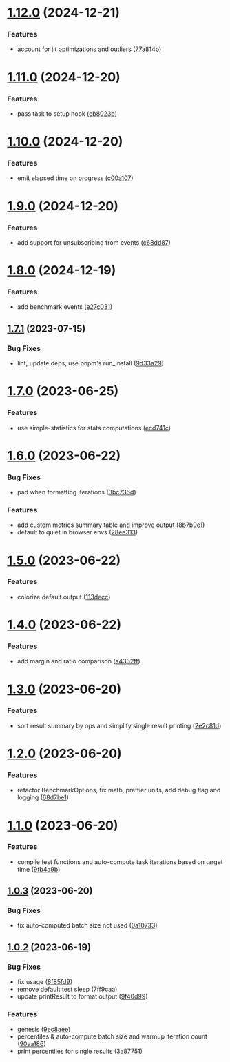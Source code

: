 # [1.12.0](https://github.com/3rd/benchmate/compare/v1.11.0...v1.12.0) (2024-12-21)

### Features

- account for jit optimizations and outliers ([77a814b](https://github.com/3rd/benchmate/commit/77a814bfd44728708367109ab0e3a7f521aace1b))

# [1.11.0](https://github.com/3rd/benchmate/compare/v1.10.0...v1.11.0) (2024-12-20)

### Features

- pass task to setup hook ([eb8023b](https://github.com/3rd/benchmate/commit/eb8023bb217c32498b971eb29a4ece4a12be2d0f))

# [1.10.0](https://github.com/3rd/benchmate/compare/v1.9.0...v1.10.0) (2024-12-20)

### Features

- emit elapsed time on progress ([c00a107](https://github.com/3rd/benchmate/commit/c00a107b2b47fe13d05144c2adc6fb43b0a086e0))

# [1.9.0](https://github.com/3rd/benchmate/compare/v1.8.0...v1.9.0) (2024-12-20)

### Features

- add support for unsubscribing from events ([c68dd87](https://github.com/3rd/benchmate/commit/c68dd87921d7362d5693f5d1301d481b02a5ad1b))

# [1.8.0](https://github.com/3rd/benchmate/compare/v1.7.1...v1.8.0) (2024-12-19)

### Features

- add benchmark events ([e27c031](https://github.com/3rd/benchmate/commit/e27c03177582dfac956569ed6bfc348e8cadafeb))

## [1.7.1](https://github.com/3rd/benchmate/compare/v1.7.0...v1.7.1) (2023-07-15)

### Bug Fixes

- lint, update deps, use pnpm's run_install ([9d33a29](https://github.com/3rd/benchmate/commit/9d33a298a4bcfd0aae907570b94c5b8b9a5e5e9a))

# [1.7.0](https://github.com/3rd/benchmate/compare/v1.6.0...v1.7.0) (2023-06-25)

### Features

- use simple-statistics for stats computations ([ecd741c](https://github.com/3rd/benchmate/commit/ecd741c9388b9df9872f8babe9cf3166c5fed9ab))

# [1.6.0](https://github.com/3rd/benchmate/compare/v1.5.0...v1.6.0) (2023-06-22)

### Bug Fixes

- pad when formatting iterations ([3bc736d](https://github.com/3rd/benchmate/commit/3bc736d2747eb634dd625bea0d6d43a55f60c707))

### Features

- add custom metrics summary table and improve output ([8b7b9e1](https://github.com/3rd/benchmate/commit/8b7b9e1208631a0a5e1d7944aab5145fe86638cf))
- default to quiet in browser envs ([28ee313](https://github.com/3rd/benchmate/commit/28ee31313f87d3a30caa247683e3b3f83a248ddd))

# [1.5.0](https://github.com/3rd/benchmate/compare/v1.4.0...v1.5.0) (2023-06-22)

### Features

- colorize default output ([113decc](https://github.com/3rd/benchmate/commit/113deccde5c9c7a2151e5f157d119ad8239401f0))

# [1.4.0](https://github.com/3rd/benchmate/compare/v1.3.0...v1.4.0) (2023-06-22)

### Features

- add margin and ratio comparison ([a4332ff](https://github.com/3rd/benchmate/commit/a4332ff3466caf5693200dc2a4ab3e0542b0d56f))

# [1.3.0](https://github.com/3rd/benchmate/compare/v1.2.0...v1.3.0) (2023-06-20)

### Features

- sort result summary by ops and simplify single result printing ([2e2c81d](https://github.com/3rd/benchmate/commit/2e2c81d965cd053f8e706971fdfa5e3cc11595c9))

# [1.2.0](https://github.com/3rd/benchmate/compare/v1.1.0...v1.2.0) (2023-06-20)

### Features

- refactor BenchmarkOptions, fix math, prettier units, add debug flag and logging ([68d7be1](https://github.com/3rd/benchmate/commit/68d7be1db15ee7510769aa2562ac7b713e43ddcf))

# [1.1.0](https://github.com/3rd/benchmate/compare/v1.0.3...v1.1.0) (2023-06-20)

### Features

- compile test functions and auto-compute task iterations based on target time ([9fb4a9b](https://github.com/3rd/benchmate/commit/9fb4a9b4b603a7d4bcee77995232c69120ec98b5))

## [1.0.3](https://github.com/3rd/benchmate/compare/v1.0.2...v1.0.3) (2023-06-20)

### Bug Fixes

- fix auto-computed batch size not used ([0a10733](https://github.com/3rd/benchmate/commit/0a1073387d23c62a598280dac88415a3cf8560ff))

## [1.0.2](https://github.com/3rd/benchmate/compare/v1.0.1...v1.0.2) (2023-06-19)

### Bug Fixes

- fix usage ([8f85fd9](https://github.com/3rd/benchmate/commit/8f85fd9d626210f6ad13225c7331c8eb77928b28))
- remove default test sleep ([7ff9caa](https://github.com/3rd/benchmate/commit/7ff9caafbd265db7e4766797331b9dfdb32f1dca))
- update printResult to format output ([9f40d99](https://github.com/3rd/benchmate/commit/9f40d990f908fa6ad1185afa5c95488288150244))

### Features

- genesis ([9ec8aee](https://github.com/3rd/benchmate/commit/9ec8aee1e607c6ece8e6808fc74caba594a2443d))
- percentiles & auto-compute batch size and warmup iteration count ([90aa186](https://github.com/3rd/benchmate/commit/90aa18656506097f65cf5a85cb2c336f58b2bebd))
- print percentiles for single results ([3a87751](https://github.com/3rd/benchmate/commit/3a87751f93adb0ff42aac9ae5513e8584c5c7ee2))
